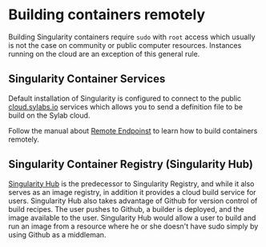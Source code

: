 # Building containers remotely

Building Singularity containers require `sudo` with `root` access which usually is not the case on community or public computer resources. Instances running on the cloud are an exception of this general rule.  

## Singularity Container Services
Default installation of Singularity is configured to connect to the public [cloud.sylabs.io](https://cloud.sylabs.io/) services which allows you to send a definition file to be build on the Sylab cloud.

Follow the manual about [Remote Endpoinst](https://sylabs.io/guides/3.7/user-guide/endpoint.html) to learn how to build containers remotely.

## Singularity Container Registry (Singularity Hub)
[Singularity Hub](https://singularity-hub.org/) is the predecessor to Singularity Registry, and while it also serves as an image registry, in addition it provides a cloud build service for users. Singularity Hub also takes advantage of Github for version control of build recipes. The user pushes to Github, a builder is deployed, and the image available to the user. Singularity Hub would allow a user to build and run an image from a resource where he or she doesn't have sudo simply by using Github as a middleman.
